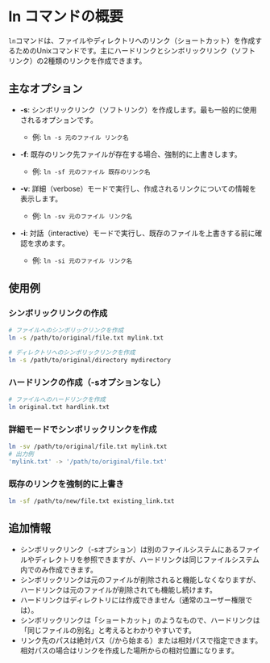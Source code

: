 # ln コマンドの概要
`ln`コマンドは、ファイルやディレクトリへのリンク（ショートカット）を作成するためのUnixコマンドです。主にハードリンクとシンボリックリンク（ソフトリンク）の2種類のリンクを作成できます。

## 主なオプション
- **-s**: シンボリックリンク（ソフトリンク）を作成します。最も一般的に使用されるオプションです。
  - 例: `ln -s 元のファイル リンク名`

- **-f**: 既存のリンク先ファイルが存在する場合、強制的に上書きします。
  - 例: `ln -sf 元のファイル 既存のリンク名`

- **-v**: 詳細（verbose）モードで実行し、作成されるリンクについての情報を表示します。
  - 例: `ln -sv 元のファイル リンク名`

- **-i**: 対話（interactive）モードで実行し、既存のファイルを上書きする前に確認を求めます。
  - 例: `ln -si 元のファイル リンク名`

## 使用例

### シンボリックリンクの作成
```bash
# ファイルへのシンボリックリンクを作成
ln -s /path/to/original/file.txt mylink.txt

# ディレクトリへのシンボリックリンクを作成
ln -s /path/to/original/directory mydirectory
```

### ハードリンクの作成（-sオプションなし）
```bash
# ファイルへのハードリンクを作成
ln original.txt hardlink.txt
```

### 詳細モードでシンボリックリンクを作成
```bash
ln -sv /path/to/original/file.txt mylink.txt
# 出力例
'mylink.txt' -> '/path/to/original/file.txt'
```

### 既存のリンクを強制的に上書き
```bash
ln -sf /path/to/new/file.txt existing_link.txt
```

## 追加情報
- シンボリックリンク（-sオプション）は別のファイルシステムにあるファイルやディレクトリを参照できますが、ハードリンクは同じファイルシステム内でのみ作成できます。
- シンボリックリンクは元のファイルが削除されると機能しなくなりますが、ハードリンクは元のファイルが削除されても機能し続けます。
- ハードリンクはディレクトリには作成できません（通常のユーザー権限では）。
- シンボリックリンクは「ショートカット」のようなもので、ハードリンクは「同じファイルの別名」と考えるとわかりやすいです。
- リンク先のパスは絶対パス（/から始まる）または相対パスで指定できます。相対パスの場合はリンクを作成した場所からの相対位置になります。
